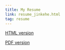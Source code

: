 ```yaml
---
title: My Resume
link: resume_jinkehe.html 
tag: resume
---
```


[HTML version](/resume_jinkehe.html)  

[PDF version](/resume_jinkehe.pdf)
